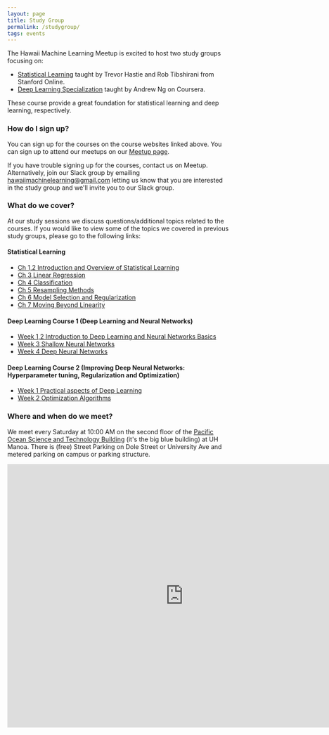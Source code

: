 ```yaml
---
layout: page
title: Study Group
permalink: /studygroup/
tags: events
---
```



The Hawaii Machine Learning Meetup is excited to host two study groups focusing on:
* [Statistical Learning](https://lagunita.stanford.edu/courses/HumanitiesSciences/StatLearning/Winter2016/about) taught by Trevor Hastie and Rob Tibshirani from Stanford Online.
* [Deep Learning Specialization](https://www.coursera.org/specializations/deep-learning) taught by Andrew Ng on Coursera. 

These course provide a great foundation for statistical learning and deep learning, respectively. 

### How do I sign up?
You can sign up for the courses on the course websites linked above.  You can sign up to attend our meetups on our [Meetup page](https://www.meetup.com/Hawaii-Machine-Learning-Meetup/). 

If you have trouble signing up for the courses, contact us on Meetup.  Alternatively, join our Slack group by emailing hawaiimachinelearning@gmail.com letting us know that you are interested in the study group and we'll invite you to our Slack group.


### What do we cover?
At our study sessions we discuss questions/additional topics related to the courses. If you would like to view some of the topics we covered in previous study groups, please go to the following links:

#### Statistical Learning 

* [Ch 1,2 Introduction and Overview of Statistical Learning](https://docs.google.com/document/d/1h2DBGZ3HPGm1d3IUNDehQdhV1JsMMSZH9z9pHJ51G9k/edit?usp=sharing)
* [Ch 3 Linear Regression](https://docs.google.com/document/d/1y7ZlVihfq5Dj7N2TjKs6U3fv1LS0CjySnzccPQhkF_A/edit?usp=sharing)
* [Ch 4 Classification](https://docs.google.com/document/d/1xhJuqueyDrVWKhWBzzix_BzUu8ZPNuMHiQq6ug1QNaA/edit?usp=sharing)
* [Ch 5 Resampling Methods](https://docs.google.com/document/d/13eie0dariv5bKjFVOzMYnnIsB5C_OCmYGKAwMVMSt3k/edit?usp=sharing)
* [Ch 6 Model Selection and Regularization](https://docs.google.com/document/d/1lU58PJhmHsZNcL4WKI_0bf02uqpbBDceIMX0lGYZYcs/edit?usp=sharing)
* [Ch 7 Moving Beyond Linearity](https://docs.google.com/document/d/1P7nFJQxzXUFQP6b405FRDB3TGwyStTZDKWoBSIf6SLI/edit?usp=sharing)


#### Deep Learning Course 1 (Deep Learning and Neural Networks)

* [Week 1,2 Introduction to Deep Learning and Neural Networks Basics](https://docs.google.com/document/d/18hBHX9wqF2wzzZEDhqsauxlRSPJqvnIG_lPYRN4uTpg/edit?usp=sharing)
* [Week 3 Shallow Neural Networks](https://docs.google.com/document/d/143XtpfWn7x9-ei60LS8E_KjQAL3oJav7VXm0p3cIEbE/edit?usp=sharing)
* [Week 4 Deep Neural Networks](https://docs.google.com/document/d/1ARJ5ajXz5tQ41M_vs_FbmUNu14eRfncf9GSyx1qQsXE/edit?usp=sharing)

#### Deep Learning Course 2 (Improving Deep Neural Networks: Hyperparameter tuning, Regularization and Optimization)
* [Week 1 Practical aspects of Deep Learning](https://docs.google.com/document/d/1vZk127QaOyVT-lUgbhA8R_pgcx-IMk5ddQ_BquFuDb4/edit?usp=sharing)
* [Week 2 Optimization Algorithms](https://docs.google.com/document/d/1Bc8jYZUCaNUcsqwiDO-V6mmVgxVdkNoP4ZAnC9FqKmA/edit?usp=sharing)


### Where and when do we meet?
We meet every Saturday at 10:00 AM on the second floor of the [Pacific Ocean Science and Technology Building](https://www.google.com/maps/place/21%C2%B017'51.0%22N+157%C2%B048'59.3%22W/@21.297506,-157.81648,17z/data=!3m1!4b1!4m5!3m4!1s0x0:0x0!8m2!3d21.297506!4d-157.81648) (it's the big blue building) at UH Manoa.  There is (free) Street Parking on Dole Street or University Ave and metered parking on campus or parking structure.

<iframe src="https://www.google.com/maps/embed?pb=!1m18!1m12!1m3!1d1105.1735809764318!2d-157.8164862034785!3d21.297339998498003!2m3!1f0!2f0!3f0!3m2!1i1024!2i768!4f13.1!3m3!1m2!1s0x0%3A0x0!2zMjHCsDE3JzUxLjAiTiAxNTfCsDQ4JzU5LjMiVw!5e0!3m2!1sen!2sus!4v1539506519484" width="800" height="600" frameborder="0" style="border:0" allowfullscreen></iframe>








